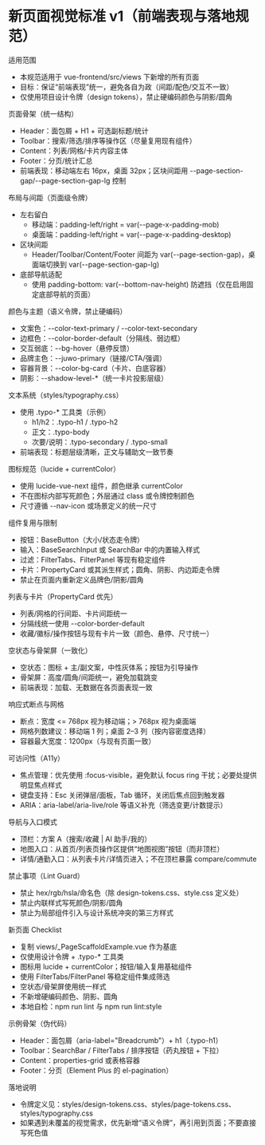 # 新页面视觉标准 v1（前端表现与落地规范）

适用范围
- 本规范适用于 vue-frontend/src/views 下新增的所有页面
- 目标：保证“前端表现”统一，避免各自为政（间距/配色/交互不一致）
- 仅使用项目设计令牌（design tokens），禁止硬编码颜色与阴影/圆角

页面骨架（统一结构）
- Header：面包屑 + H1 + 可选副标题/统计
- Toolbar：搜索/筛选/排序等操作区（尽量复用现有组件）
- Content：列表/网格/卡片内容主体
- Footer：分页/统计汇总
- 前端表现：移动端左右 16px，桌面 32px；区块间距用 --page-section-gap/--page-section-gap-lg 控制

布局与间距（页面级令牌）
- 左右留白
  - 移动端：padding-left/right = var(--page-x-padding-mob)
  - 桌面端：padding-left/right = var(--page-x-padding-desktop)
- 区块间距
  - Header/Toolbar/Content/Footer 间距为 var(--page-section-gap)，桌面端切换到 var(--page-section-gap-lg)
- 底部导航适配
  - 使用 padding-bottom: var(--bottom-nav-height) 防遮挡（仅在启用固定底部导航的页面）

颜色与主题（语义令牌，禁止硬编码）
- 文案色：--color-text-primary / --color-text-secondary
- 边框色：--color-border-default（分隔线、弱边框）
- 交互弱底：--bg-hover（悬停反馈）
- 品牌主色：--juwo-primary（链接/CTA/强调）
- 容器背景：--color-bg-card（卡片、白底容器）
- 阴影：--shadow-level-*（统一卡片投影层级）

文本系统（styles/typography.css）
- 使用 .typo-* 工具类（示例）
  - h1/h2：.typo-h1 / .typo-h2
  - 正文：.typo-body
  - 次要/说明：.typo-secondary / .typo-small
- 前端表现：标题层级清晰，正文与辅助文一致节奏

图标规范（lucide + currentColor）
- 使用 lucide-vue-next 组件，颜色继承 currentColor
- 不在图标内部写死颜色；外层通过 class 或令牌控制颜色
- 尺寸遵循 --nav-icon 或场景定义的统一尺寸

组件复用与限制
- 按钮：BaseButton（大小/状态走令牌）
- 输入：BaseSearchInput 或 SearchBar 中的内置输入样式
- 过滤：FilterTabs、FilterPanel 等现有稳定组件
- 卡片：PropertyCard 或其派生样式；圆角、阴影、内边距走令牌
- 禁止在页面内重新定义品牌色/阴影/圆角

列表与卡片（PropertyCard 优先）
- 列表/网格的行间距、卡片间距统一
- 分隔线统一使用 --color-border-default
- 收藏/徽标/操作按钮与现有卡片一致（颜色、悬停、尺寸统一）

空状态与骨架屏（一致化）
- 空状态：图标 + 主/副文案，中性灰体系；按钮为引导操作
- 骨架屏：高度/圆角/间距统一，避免加载跳变
- 前端表现：加载、无数据在各页面表现一致

响应式断点与网格
- 断点：宽度 <= 768px 视为移动端；> 768px 视为桌面端
- 网格列数建议：移动端 1 列；桌面 2–3 列（按内容密度选择）
- 容器最大宽度：1200px（与现有页面一致）

可访问性（A11y）
- 焦点管理：优先使用 :focus-visible，避免默认 focus ring 干扰；必要处提供明显焦点样式
- 键盘支持：Esc 关闭弹层/面板，Tab 循环，关闭后焦点回到触发器
- ARIA：aria-label/aria-live/role 等语义补充（筛选变更/计数提示）

导航与入口模式
- 顶栏：方案 A（搜索/收藏 | AI 助手/我的）
- 地图入口：从首页/列表页操作区提供“地图视图”按钮（而非顶栏）
- 详情/通勤入口：从列表卡片/详情页进入；不在顶栏暴露 compare/commute

禁止事项（Lint Guard）
- 禁止 hex/rgb/hsla/命名色（除 design-tokens.css、style.css 定义处）
- 禁止内联样式写死颜色/阴影/圆角
- 禁止为局部组件引入与设计系统冲突的第三方样式

新页面 Checklist
- 复制 views/_PageScaffoldExample.vue 作为基底
- 仅使用设计令牌 + .typo-* 工具类
- 图标用 lucide + currentColor；按钮/输入复用基础组件
- 使用 FilterTabs/FilterPanel 等稳定组件集成筛选
- 空状态/骨架屏使用统一样式
- 不新增硬编码颜色、阴影、圆角
- 本地自检：npm run lint 与 npm run lint:style

示例骨架（伪代码）
- Header：面包屑（aria-label="Breadcrumb"）+ h1（.typo-h1）
- Toolbar：SearchBar / FilterTabs / 排序按钮（药丸按钮 + 下拉）
- Content：properties-grid 或表格容器
- Footer：分页（Element Plus 的 el-pagination）

落地说明
- 令牌定义见：styles/design-tokens.css、styles/page-tokens.css、styles/typography.css
- 如果遇到未覆盖的视觉需求，优先新增“语义令牌”，再引用到页面；不要直接写死色值
